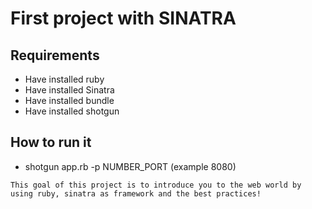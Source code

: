# First project with SINATRA #
## Requirements ##
* Have installed ruby
* Have installed Sinatra
* Have installed bundle
* Have installed shotgun

## How to run it ##
* shotgun app.rb -p NUMBER_PORT (example 8080)

```
This goal of this project is to introduce you to the web world by using ruby, sinatra as framework and the best practices!
```